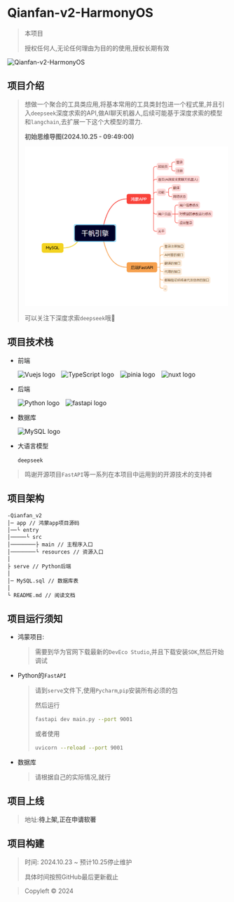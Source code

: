 # Qianfan-v2-HarmonyOS

> 本项目
>
> 授权任何人,无论任何理由为目的的使用,授权长期有效

![Qianfan-v2-HarmonyOS](https://socialify.git.ci/xieleihan/Qianfan-v2-HarmonyOS/image?description=1&descriptionEditable=%E7%BA%AF%E8%A1%80HarmonyOS%E5%BC%80%E5%8F%91HAP%2CPython%E5%90%8E%E7%AB%AF%2CMySQL%E6%95%B0%E6%8D%AE%E6%8C%81%E4%B9%85%E5%8C%96&font=Source%20Code%20Pro&forks=1&issues=1&language=1&logo=https%3A%2F%2Favatars.githubusercontent.com%2Fu%2F57227318%3Fv%3D4&name=1&owner=1&pattern=Floating%20Cogs&pulls=1&stargazers=1&theme=Auto)

## 项目介绍

> 想做一个聚合的工具类应用,将基本常用的工具类封包进一个程式里,并且引入`deepseek`深度求索的API,做AI聊天机器人,后续可能基于深度求索的模型和`langchain`,去扩展一下这个大模型的潜力.
>
> **初始思维导图(2024.10.25 - 09:49:00)**
>
> ![](./public/Snipaste_2024-10-25_09-48-19.png)
>
> 可以关注下深度求索`deepseek`哦🤗

## 项目技术栈

- 前端

  <div align="left">
      <img src="https://fastly.jsdelivr.net/gh/devicons/devicon/icons/vuejs/vuejs-original.svg" height="45" alt="Vuejs logo"  />
       <img width="6" />
      <img src="https://fastly.jsdelivr.net/gh/devicons/devicon/icons/typescript/typescript-original.svg" height="45" alt="TypeScript logo"  />
      <img width="6" />
      <img src="https://pinia.vuejs.org/logo.svg" height="45" alt="pinia logo"  />
      <img width="6" />
      <img src="https://nuxt.com/assets/design-kit/logo-green-black.svg" height="45" alt="nuxt logo"  />
  </div>

- 后端

  <div align="left">
  	  <img src="https://fastly.jsdelivr.net/gh/devicons/devicon/icons/python/python-original.svg" height="45" alt="Python logo"  />
      <img width="6" />
      <img src="https://avatars.githubusercontent.com/u/156354296?s=48&v=4" height="45" alt="fastapi logo"  />
  	</div>

- 数据库

	<div align="left">
		  <img src="https://fastly.jsdelivr.net/gh/devicons/devicon/icons/mysql/mysql-original.svg" height="45" alt="MySQL logo"  />
		</div>
	
- 大语言模型

	`deepseek`

> 鸣谢开源项目`FastAPI`等一系列在本项目中运用到的开源技术的支持者

## 项目架构

```text
-Qianfan_v2
│─ app // 鸿蒙app项目源码
│──└ entry 
│─────└ src
│────────├ main // 主程序入口
│────────└ resources // 资源入口
│
├ serve // Python后端 
│
│─ MySQL.sql // 数据库表
│
└ README.md // 阅读文档
```

## 项目运行须知

- 鸿蒙项目:

	> 需要到华为官网下载最新的`DevEco Studio`,并且下载安装`SDK`,然后开始调试

- Python的`FastAPI`

	> 请到`serve`文件下,使用`Pycharm`,`pip`安装所有必须的包
	>
	> 然后运行
	>
	> ```sh
	> fastapi dev main.py --port 9001
	> ```
	>
	> 或者使用
	>
	> ```sh
	> uvicorn --reload --port 9001
	> ```

- 数据库

	> 请根据自己的实际情况,就行

## 项目上线

> 地址:**待上架,正在申请软著**



## 项目构建

> 时间: 2024.10.23 ~ 预计10.25停止维护
>
> 具体时间按照GitHub最后更新截止



> Copyleft © 2024
